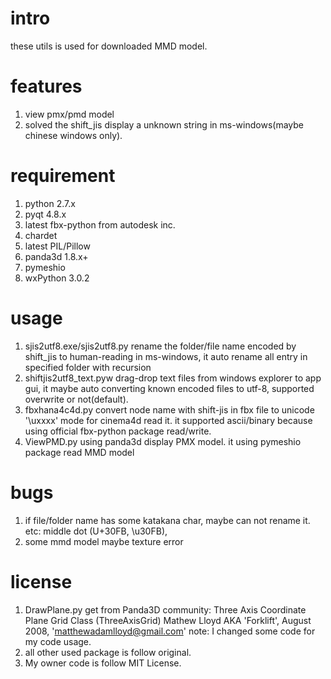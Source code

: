 intro
=====
these utils is used for downloaded MMD model.

features
========
1. view pmx/pmd model
2. solved the shift_jis display a unknown string in ms-windows(maybe chinese windows only).

requirement
===========
1. python 2.7.x
2. pyqt 4.8.x
3. latest fbx-python from autodesk inc.
4. chardet
5. latest PIL/Pillow
6. panda3d 1.8.x+
7. pymeshio
8. wxPython 3.0.2


usage
=====
1. sjis2utf8.exe/sjis2utf8.py
  rename the folder/file name encoded by shift_jis to human-reading in ms-windows,
  it auto rename all entry in specified folder with recursion
2. shiftjis2utf8_text.pyw
  drag-drop text files from windows explorer to app gui, it maybe auto converting
  known encoded files to utf-8, supported overwrite or not(default).
3. fbxhana4c4d.py
  convert node name with shift-jis in fbx file to unicode '\uxxxx' mode for cinema4d read it.
  it supported ascii/binary because using official fbx-python package read/write.
4. ViewPMD.py
  using panda3d display PMX model. it using pymeshio package read MMD model

bugs
====
1. if file/folder name has some katakana char, maybe can not rename it.
  etc: middle dot (U+30FB, \u30FB),
2. some mmd model maybe texture error

license
=======
1. DrawPlane.py get from Panda3D community:
  Three Axis Coordinate Plane Grid Class (ThreeAxisGrid)
  Mathew Lloyd AKA 'Forklift', August 2008, 'matthewadamlloyd@gmail.com'
  note: I changed some code for my code usage.
2. all other used package is follow original.
3. My owner code is follow MIT License.

